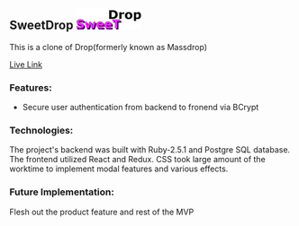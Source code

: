 ## SweetDrop      ![logo](https://github.com/byfebeef/FullStackProject_SweetDrop/blob/master/public/md_icon.png)

This is a clone of Drop(formerly known as Massdrop)

[Live Link](https://sweet-drop.herokuapp.com/#/)

### Features: 

* Secure user authentication from backend to fronend via BCrypt

### Technologies:

The project's backend was built with Ruby-2.5.1 and Postgre SQL database. The frontend utilized React and Redux. CSS took large amount of the worktime to implement modal features and various effects.

### Future Implementation:

Flesh out the product feature and rest of the MVP 
